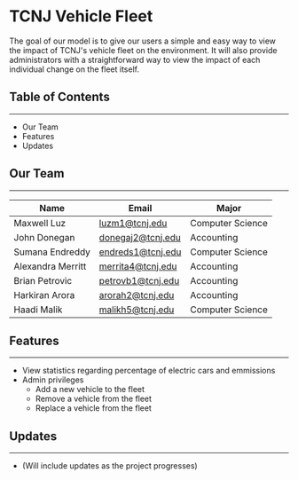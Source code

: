 # TCNJ Vehicle Fleet 
The goal of our model is to give our users a simple and easy way to view the impact of TCNJ's vehicle fleet on the environment. It will also provide administrators with a straightforward way to view the impact of each individual change on the fleet itself.

## Table of Contents
** **
- Our Team
- Features
- Updates

## Our Team
-- --
|Name|Email|Major|
|------|-----|-------|      
|Maxwell Luz|luzm1@tcnj.edu|Computer Science
|John Donegan|  donegaj2@tcnj.edu|Accounting
|Sumana Endreddy| endreds1@tcnj.edu|Computer Science
|Alexandra Merritt| merrita4@tcnj.edu| Accounting
|Brian Petrovic| petrovb1@tcnj.edu| Accounting
|Harkiran Arora| arorah2@tcnj.edu| Accounting
|Haadi Malik| malikh5@tcnj.edu| Computer Science

## Features
-- --
- View statistics regarding percentage of electric cars and emmissions
- Admin privileges
    - Add a new vehicle to the fleet
    - Remove a vehicle from the fleet
    - Replace a vehicle from the fleet

## Updates
 -- --
 - (Will include updates as the project progresses)

